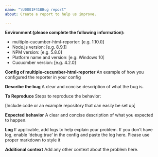 ```yaml
---
name: "\U0001F41BBug report"
about: Create a report to help us improve.

---
```


**Environment (please complete the following information):**
 - multiple-cucumber-html-reporter: [e.g. 1.10.0]
 - Node.js version: [e.g. 8.9.1]
 - NPM version: [e.g. 5.8.0]
 - Platform name and version: [e.g. Windows 10]
 - Cucucmber version: [e.g. 4.2.0]

**Config of multiple-cucumber-html-reporter**
An example of how you configured the reporter in your config

**Describe the bug**
A clear and concise description of what the bug is.

**To Reproduce**
Steps to reproduce the behavior:

[Include code or an example repository that can easily be set up]

**Expected behavior**
A clear and concise description of what you expected to happen.

**Log**
If applicable, add logs to help explain your problem. If you don't have log, enable 'debug:true' in the config and paste the log here.
Please use proper markdown to style it

**Additional context**
Add any other context about the problem here.
